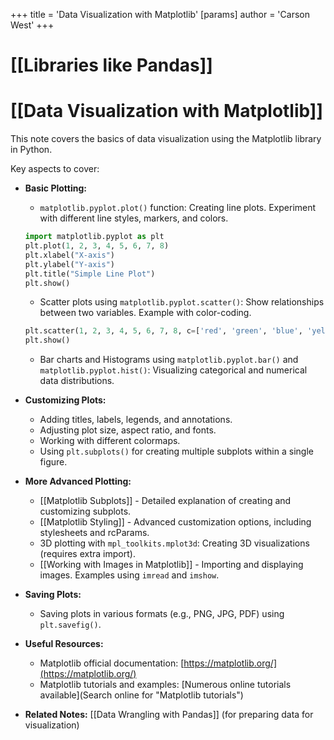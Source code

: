+++
 title = 'Data Visualization with Matplotlib'
[params]
	author = 'Carson West'
+++
# [[Libraries like Pandas]]
# [[Data Visualization with Matplotlib]] 
This note covers the basics of data visualization using the Matplotlib library in Python.

Key aspects to cover:

* **Basic Plotting:**
    * `matplotlib.pyplot.plot()` function:  Creating line plots.  Experiment with different line styles, markers, and colors.
    ```python
    import matplotlib.pyplot as plt
    plt.plot(1, 2, 3, 4, 5, 6, 7, 8)
    plt.xlabel("X-axis")
    plt.ylabel("Y-axis")
    plt.title("Simple Line Plot")
    plt.show()
    ```
    * Scatter plots using `matplotlib.pyplot.scatter()`: Show relationships between two variables.  Example with color-coding.
    ```python
    plt.scatter(1, 2, 3, 4, 5, 6, 7, 8, c=['red', 'green', 'blue', 'yellow']])
    plt.show()
    ```
    * Bar charts and Histograms using `matplotlib.pyplot.bar()` and `matplotlib.pyplot.hist()`: Visualizing categorical and numerical data distributions.

* **Customizing Plots:**
    * Adding titles, labels, legends, and annotations.
    * Adjusting plot size, aspect ratio, and fonts.
    * Working with different colormaps.
    * Using `plt.subplots()` for creating multiple subplots within a single figure.

* **More Advanced Plotting:**
    * [[Matplotlib Subplots]] -  Detailed explanation of creating and customizing subplots.
    * [[Matplotlib Styling]] -  Advanced customization options, including stylesheets and rcParams.
    * 3D plotting with `mpl_toolkits.mplot3d`: Creating 3D visualizations (requires extra import).
    * [[Working with Images in Matplotlib]] - Importing and displaying images.  Examples using `imread` and `imshow`.


* **Saving Plots:**
    * Saving plots in various formats (e.g., PNG, JPG, PDF) using `plt.savefig()`.


* **Useful Resources:**
    * Matplotlib official documentation: [https://matplotlib.org/](https://matplotlib.org/)
    * Matplotlib tutorials and examples: [Numerous online tutorials available](Search online for "Matplotlib tutorials")

* **Related Notes:** [[Data Wrangling with Pandas]] (for preparing data for visualization)


